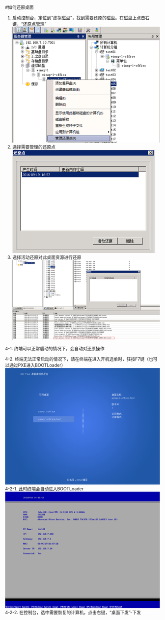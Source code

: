 #如何还原桌面

1. 启动控制台，定位到“虚拟磁盘”，找到需要还原的磁盘。在磁盘上点击右键，“还原点管理”
![](/assets/103-1.png)
2. 选择需要管理的还原点
![](/assets/103-2.png)
3. 选择活动还原对此桌面资源进行还原
![](/assets/103-3.png)


4-1. 终端可以正常启动的情况下，会自动对还原操作


4-2. 终端无法正常启动的情况下，请在终端在进入开机选单时，狂按F7键（也可以通过PXE进入BOOTLoader）
![](/assets/103-4.png)
4-2-1. 此时终端会自动进入BOOTLoader
![](/assets/103-5.png)
4-2-2. 在控制台，选中需要恢复的计算机，点击右键，“桌面下发”-下发
